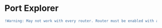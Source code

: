 # Port Explorer
```diff
!Warning: May not work with every router. Router must be enabled with access to Universal Plug and Play
```
